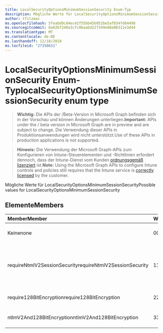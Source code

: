 ```yaml
---
title: LocalSecurityOptionsMinimumSessionSecurity Enum-Typ
description: Mögliche Werte für LocalSecurityOptionsMinimumSessionSecurity
author: tfitzmac
ms.openlocfilehash: 5feabd9c84ec42f55bb45b952be5af834fd84498
ms.sourcegitcommit: 6a82bf240a3cfc0baabd227349e08a08311e3d44
ms.translationtype: MT
ms.contentlocale: de-DE
ms.lasthandoff: 12/18/2018
ms.locfileid: "27350631"
---
```

# <a name="localsecurityoptionsminimumsessionsecurity-enum-type"></a><span data-ttu-id="16225-103">LocalSecurityOptionsMinimumSessionSecurity Enum-Typ</span><span class="sxs-lookup"><span data-stu-id="16225-103">localSecurityOptionsMinimumSessionSecurity enum type</span></span>

> <span data-ttu-id="16225-104">**Wichtig:** Die APIs der /Beta-Version in Microsoft Graph befinden sich in der Vorschau und können Änderungen unterliegen.</span><span class="sxs-lookup"><span data-stu-id="16225-104">**Important:** APIs under the / beta version in Microsoft Graph are in preview and are subject to change.</span></span> <span data-ttu-id="16225-105">Die Verwendung dieser APIs in Produktionsanwendungen wird nicht unterstützt.</span><span class="sxs-lookup"><span data-stu-id="16225-105">Use of these APIs in production applications is not supported.</span></span>

> <span data-ttu-id="16225-106">**Hinweis:** Die Verwendung der Microsoft Graph-APIs zum Konfigurieren von Intune-Steuerelementen und -Richtlinien erfordert dennoch, dass der Intune-Dienst vom Kunden [ordnungsgemäß lizenziert](https://go.microsoft.com/fwlink/?linkid=839381) ist.</span><span class="sxs-lookup"><span data-stu-id="16225-106">**Note:** Using the Microsoft Graph APIs to configure Intune controls and policies still requires that the Intune service is [correctly licensed](https://go.microsoft.com/fwlink/?linkid=839381) by the customer.</span></span>

<span data-ttu-id="16225-107">Mögliche Werte für LocalSecurityOptionsMinimumSessionSecurity</span><span class="sxs-lookup"><span data-stu-id="16225-107">Possible values for LocalSecurityOptionsMinimumSessionSecurity</span></span>
## <a name="members"></a><span data-ttu-id="16225-108">Elemente</span><span class="sxs-lookup"><span data-stu-id="16225-108">Members</span></span>
|<span data-ttu-id="16225-109">Member</span><span class="sxs-lookup"><span data-stu-id="16225-109">Member</span></span>|<span data-ttu-id="16225-110">Wert</span><span class="sxs-lookup"><span data-stu-id="16225-110">Value</span></span>|<span data-ttu-id="16225-111">Beschreibung</span><span class="sxs-lookup"><span data-stu-id="16225-111">Description</span></span>|
|:---|:---|:---|
|<span data-ttu-id="16225-112">Keine</span><span class="sxs-lookup"><span data-stu-id="16225-112">none</span></span>|<span data-ttu-id="16225-113">0</span><span class="sxs-lookup"><span data-stu-id="16225-113">0</span></span>|<span data-ttu-id="16225-114">LM & NTLM-Antworten senden</span><span class="sxs-lookup"><span data-stu-id="16225-114">Send LM & NTLM responses</span></span>|
|<span data-ttu-id="16225-115">requireNtmlV2SessionSecurity</span><span class="sxs-lookup"><span data-stu-id="16225-115">requireNtmlV2SessionSecurity</span></span>|<span data-ttu-id="16225-116">1</span><span class="sxs-lookup"><span data-stu-id="16225-116">1</span></span>|<span data-ttu-id="16225-117">Senden Sie LM & NTLM-Verwendung NTLMv2 sitzungssicherheit, wenn ausgehandelt</span><span class="sxs-lookup"><span data-stu-id="16225-117">Send LM & NTLM-use NTLMv2 session security if negotiated</span></span>|
|<span data-ttu-id="16225-118">require128BitEncryption</span><span class="sxs-lookup"><span data-stu-id="16225-118">require128BitEncryption</span></span>|<span data-ttu-id="16225-119">2</span><span class="sxs-lookup"><span data-stu-id="16225-119">2</span></span>|<span data-ttu-id="16225-120">LM & NTLM-Antworten senden</span><span class="sxs-lookup"><span data-stu-id="16225-120">Send LM & NTLM responses only</span></span>|
|<span data-ttu-id="16225-121">ntlmV2And128BitEncryption</span><span class="sxs-lookup"><span data-stu-id="16225-121">ntlmV2And128BitEncryption</span></span>|<span data-ttu-id="16225-122">3</span><span class="sxs-lookup"><span data-stu-id="16225-122">3</span></span>|<span data-ttu-id="16225-123">LM & NTLMv2-Antworten senden</span><span class="sxs-lookup"><span data-stu-id="16225-123">Send LM & NTLMv2 responses only</span></span>|





